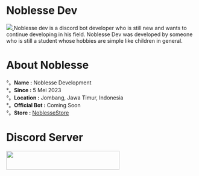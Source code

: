 # Noblesse Dev
<a href= 'https://discord.gg/U8gfw6f8fZ' rel= 'nofollow'>
	<img src= 'https://cdn.discordapp.com/attachments/1114527690305830943/1114527778801459240/Noblesse_Banner_9B16F20.png' data-canonical-src= 'https://discord.com/api/guilds/1093798836704661514/widget.png?style=banner1' style= 'max-width: 100%;'>
</a>
Noblesse dev is a discord bot developer who is still new and wants to continue developing in his field. Noblesse Dev was developed by someone who is still a student whose hobbies are simple like children in general.

# About Noblesse
°。**Name :** Noblesse Development <br>
°。**Since :** 5 Mei 2023 <br>
°。**Location :** Jombang, Jawa Timur, Indonesia <br>
°。**Official Bot :** Coming Soon <br>
°。**Store :** [NoblesseStore](https://discord.gg/U8gfw6f8fZ)

# Discord Server
<a href= 'https://discord.gg/U8gfw6f8fZ' rel= 'nofollow'>
	<img src= 'https://cdn.discordapp.com/attachments/1114527690305830943/1114527759486693456/Noblesse_Banner_87DF6DF.png' data-canonical-src= 'https://discord.com/api/guilds/1093798836704661514/widget.png?style=banner1' width= '300px' height= '50px' style= 'max-width: 100%;'>
</a>
